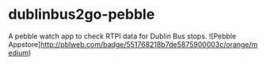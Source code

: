 # dublinbus2go-pebble
A pebble watch app to check RTPI data for Dublin Bus stops.
![Pebble Appstore]http://pblweb.com/badge/551768218b7de5875900003c/orange/medium)
